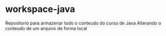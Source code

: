 # workspace-java
Repositorio para armazenar todo o conteudo do curso de Java
Alterando o conteudo de um arquivo de forma local